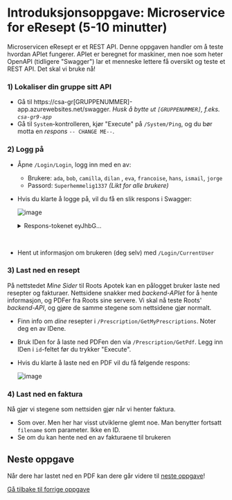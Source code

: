 # Introduksjonsoppgave: Microservice for eResept (5-10 minutter)

Microservicen eResept er et REST API. Denne oppgaven handler om å teste hvordan APIet fungerer. 
APIet er beregnet for maskiner, men noe som heter OpenAPI (tidligere "Swagger") lar et menneske lettere få oversikt og teste et REST API. 
Det skal vi bruke nå!

### 1) Lokaliser din gruppe sitt API
- Gå til https://csa-gr[GRUPPENUMMER]-app.azurewebsites.net/swagger. *Husk å bytte ut `[GRUPPENUMMER]`, f.eks. `csa-gr9-app`*
- Gå til `System`-kontrolleren, kjør "Execute" på `/System/Ping`, og du bør motta en *respons* `-- CHANGE ME--`.

### 2) Logg på
- Åpne `/Login/Login`, logg inn med en av:
  - Brukere: `ada`, `bob`, `camilla`, `dilan` , `eva`, `francoise`, `hans`, `ismail`, `jorge`
  - Passord: `Superhemmelig1337`  *(Likt for alle brukere)*
- Hvis du klarte å logge på, vil du få en slik respons i Swagger:

  ![image](https://user-images.githubusercontent.com/4437745/231814625-7bad51d0-ed19-4efb-897e-149d8fae0bd5.png)
  
  <details>
    <summary>Respons-tokenet eyJhbG...</summary>
    <p>Den lange responsen her (som starter med 'eyJhbG...') kalles et `token`, og fungerer som en tivolibillett. Den slipper deg inn på anlegget, og gir deg lov til å kjøre noen av karusellene, man kanskje ikke alle. </p><p>Kanskje får dere ulike farger på billettene avhengig av alder eller høyde. Hver billettkontrollør kan da lett sjekke om du får lov å kjøre karusellen uten å ringe billettselgeren for flere detaljer. </p><p><i>(Token som starter med `ey` er normalt av typen JWT token, for dem som synes dette var nyttig kunnskap. JWT token inneholder informasjon om brukeren, og kan leses i klartekst, f.eks. på jwt.io, men det er en avsporing i fra dette kurset. : )</i></p>
</details><br>

- Hent ut informasjon om brukeren (deg selv) med `/Login/CurrentUser`

### 3) Last ned en resept
På nettstedet *Mine Sider* til Roots Apotek kan en pålogget bruker laste ned resepter og fakturaer. Nettsidene snakker med *backend-APIet* for å hente informasjon, og PDFer fra Roots sine servere. Vi skal nå teste Roots' *backend-API*, og gjøre de samme stegene som nettsidene gjør normalt. 
- Finn info om *dine* resepter i `/Prescription/GetMyPrescriptions`. Noter deg en av IDene.
- Bruk IDen for å laste ned PDFen den via `/Prescription/GetPdf`. Legg inn IDen i `id`-feltet før du trykker "Execute". 
- Hvis du klarte å laste ned en PDF vil du få følgende respons:

  ![image](https://user-images.githubusercontent.com/4437745/231814072-8371b082-f4b5-4ef9-8a24-daa5f61c01f4.png)


### 4) Last ned en faktura
Nå gjør vi stegene som nettsiden gjør når vi henter faktura.
- Som over. Men her har visst utviklerne glemt noe. Man benytter fortsatt `filename` som parameter. Ikke en ID. 
- Se om du kan hente ned en av fakturaene til brukeren 

## Neste oppgave
Når dere har lastet ned en PDF kan dere går videre til [neste oppgave](./2_les-logger-i-Splunk.md)!

[Gå tilbake til forrige oppgave](./0_trusselmodellering.md)
